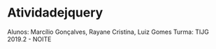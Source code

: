 # Atividadejquery

Alunos: Marcílio Gonçalves, Rayane Cristina, Luiz Gomes
Turma: TIJG 2019.2 - NOITE
